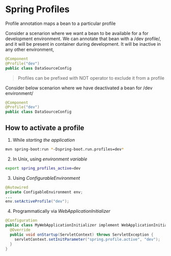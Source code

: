 # Spring Profiles
Profile annotation maps a bean to a particular profile

Consider a scenarion where we want a bean to be available for a for development environment. We can annotate that bean with a /dev profile/, and it will be present in container during development. It will be inactive in any other environment,

```java
@Component
@Profile("dev")
public class DataSourceConfig
```

> Profiles can be prefixed with NOT operator to exclude it from a profile

Consider below scenarion where we have deactivated a bean for /dev environment/

```java
@Component
@Profile("dev")
public class DataSourceConfig
```

## How to activate a profile
1. While *starting the application*
```bash
mvn spring-boot:run *-Dspring-boot.run.profiles=dev*
```

2. In Unix, using *environment variable*
```bash
export spring_profiles_active=dev
```

3. Using *ConfigurableEnvironment*
```java
@Autowired
private ConfigableEnvironment env;
...
env.setActiveProfile("dev");
```

4. Programmatically via *WebApplicationInitializer*
```java
@Configuration
public class MyWebApplicationInitializer implement WebApplicationInitializer {
  @Override
  public void onStartup(ServletContext) throws ServletException {
    servletContext.setInitParameter("spring.profile.active", "dev");
  }
}
```
